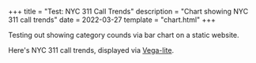 +++
title = "Test: NYC 311 Call Trends"
description = "Chart showing NYC 311 call trends"
date = 2022-03-27
template = "chart.html"
+++

Testing out showing category counds via bar chart on a static website.

Here's NYC 311 call trends, displayed via [Vega-lite](https://vega.github.io/vega-lite/).


